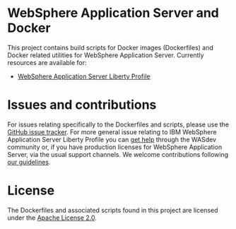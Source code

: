 # WebSphere Application Server and Docker

This project contains build scripts for Docker images (Dockerfiles) and Docker related utilities for WebSphere Application Server. Currently resources are available for:

* [WebSphere Application Server Liberty Profile](websphere-liberty)

# Issues and contributions

For issues relating specifically to the Dockerfiles and scripts, please use the [GitHub issue tracker](https://github.com/WASdev/ci.docker/issues). For more general issue relating to IBM WebSphere Application Server Liberty Profile you can [get help](https://developer.ibm.com/wasdev/help/) through the WASdev community or, if you have production licenses for WebSphere Application Server, via the usual support channels. We welcome contributions following [our guidelines](https://github.com/WASdev/wasdev.github.io/blob/master/CONTRIBUTING.md).

# License

The Dockerfiles and associated scripts found in this project are licensed under the [Apache License 2.0](LICENSE).